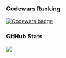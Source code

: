 ### Codewars Ranking
<p align="left">
<a href="https://www.codewars.com/users/warnshouse" target="_blank" rel="noreferrer"> <img src="https://www.codewars.com/users/warnshouse/badges/large" alt="Codewars badge" /></a></p>

### GitHub Stats
<p align="left">
<a href="http://www.github.com/warnshouse"><img src="https://github-readme-streak-stats.herokuapp.com/?user=warnshouse&stroke=ffffff&background=1c1917&ring=0891b2&fire=0891b2&currStreakNum=ffffff&currStreakLabel=0891b2&sideNums=ffffff&sideLabels=ffffff&dates=ffffff&hide_border=true" /></a></p>
